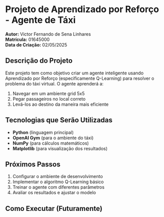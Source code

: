 # Projeto de Aprendizado por Reforço - Agente de Táxi

**Autor:** Victor Fernando de Sena Linhares  
**Matrícula:** 01645000  
**Data de Criação:** 02/05/2025  

## Descrição do Projeto

Este projeto tem como objetivo criar um agente inteligente usando Aprendizado por Reforço (especificamente Q-Learning) para resolver o problema do táxi virtual. O agente aprenderá a:

1. Navegar em um ambiente grid 5x5
2. Pegar passageiros no local correto
3. Levá-los ao destino da maneira mais eficiente

## Tecnologias que Serão Utilizadas

- **Python** (linguagem principal)
- **OpenAI Gym** (para o ambiente do táxi)
- **NumPy** (para cálculos matemáticos)
- **Matplotlib** (para visualização dos resultados)

## Próximos Passos

1. Configurar o ambiente de desenvolvimento
2. Implementar o algoritmo Q-Learning básico
3. Treinar o agente com diferentes parâmetros
4. Avaliar os resultados e ajustar o modelo

## Como Executar (Futuramente)
